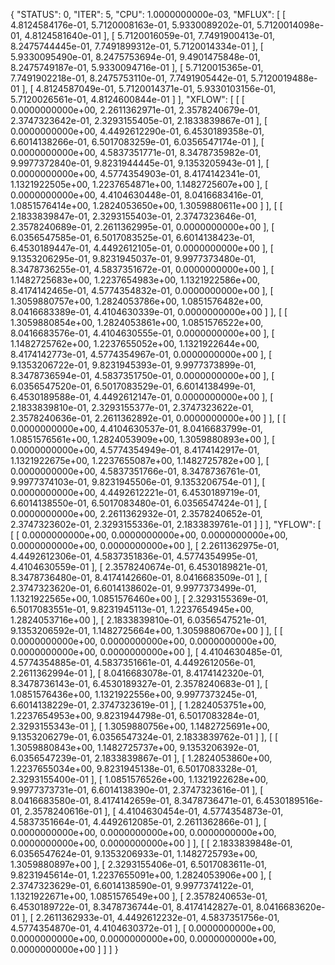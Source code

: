 {
"STATUS": 0,
"ITER": 5,
"CPU": 1.0000000000e-03,
"MFLUX": [
[ 4.8124584176e-01, 5.7120008163e-01, 5.9330089202e-01, 5.7120014098e-01, 4.8124581640e-01 ],
[ 5.7120016059e-01, 7.7491900413e-01, 8.2475744445e-01, 7.7491899312e-01, 5.7120014334e-01 ],
[ 5.9330095490e-01, 8.2475753694e-01, 9.4901475848e-01, 8.2475749187e-01, 5.9330094716e-01 ],
[ 5.7120015365e-01, 7.7491902218e-01, 8.2475753110e-01, 7.7491905442e-01, 5.7120019488e-01 ],
[ 4.8124587049e-01, 5.7120014371e-01, 5.9330103156e-01, 5.7120026561e-01, 4.8124600844e-01 ]
],
"XFLOW": [
[
[ 0.0000000000e+00, 2.2611362971e-01, 2.3578240679e-01, 2.3747323642e-01, 2.3293155405e-01, 2.1833839867e-01 ],
[ 0.0000000000e+00, 4.4492612290e-01, 6.4530189358e-01, 6.6014138266e-01, 6.5017083259e-01, 6.0356547174e-01 ],
[ 0.0000000000e+00, 4.5837351771e-01, 8.3478735982e-01, 9.9977372840e-01, 9.8231944445e-01, 9.1353205943e-01 ],
[ 0.0000000000e+00, 4.5774354903e-01, 8.4174142341e-01, 1.1321922505e+00, 1.2237654871e+00, 1.1482725607e+00 ],
[ 0.0000000000e+00, 4.4104630448e-01, 8.0416683416e-01, 1.0851576414e+00, 1.2824053650e+00, 1.3059880611e+00 ]
],
[
[ 2.1833839847e-01, 2.3293155403e-01, 2.3747323646e-01, 2.3578240689e-01, 2.2611362995e-01, 0.0000000000e+00 ],
[ 6.0356547585e-01, 6.5017083525e-01, 6.6014138423e-01, 6.4530189447e-01, 4.4492612105e-01, 0.0000000000e+00 ],
[ 9.1353206295e-01, 9.8231945037e-01, 9.9977373480e-01, 8.3478736255e-01, 4.5837351672e-01, 0.0000000000e+00 ],
[ 1.1482725683e+00, 1.2237654983e+00, 1.1321922586e+00, 8.4174142465e-01, 4.5774354832e-01, 0.0000000000e+00 ],
[ 1.3059880757e+00, 1.2824053786e+00, 1.0851576482e+00, 8.0416683389e-01, 4.4104630339e-01, 0.0000000000e+00 ]
],
[
[ 1.3059880854e+00, 1.2824053861e+00, 1.0851576522e+00, 8.0416683576e-01, 4.4104630555e-01, 0.0000000000e+00 ],
[ 1.1482725762e+00, 1.2237655052e+00, 1.1321922644e+00, 8.4174142773e-01, 4.5774354967e-01, 0.0000000000e+00 ],
[ 9.1353206722e-01, 9.8231945393e-01, 9.9977373899e-01, 8.3478736594e-01, 4.5837351750e-01, 0.0000000000e+00 ],
[ 6.0356547520e-01, 6.5017083529e-01, 6.6014138499e-01, 6.4530189588e-01, 4.4492612147e-01, 0.0000000000e+00 ],
[ 2.1833839810e-01, 2.3293155377e-01, 2.3747323622e-01, 2.3578240636e-01, 2.2611362892e-01, 0.0000000000e+00 ]
],
[
[ 0.0000000000e+00, 4.4104630537e-01, 8.0416683799e-01, 1.0851576561e+00, 1.2824053909e+00, 1.3059880893e+00 ],
[ 0.0000000000e+00, 4.5774354949e-01, 8.4174142917e-01, 1.1321922675e+00, 1.2237655087e+00, 1.1482725782e+00 ],
[ 0.0000000000e+00, 4.5837351766e-01, 8.3478736761e-01, 9.9977374103e-01, 9.8231945506e-01, 9.1353206754e-01 ],
[ 0.0000000000e+00, 4.4492612221e-01, 6.4530189719e-01, 6.6014138550e-01, 6.5017083480e-01, 6.0356547424e-01 ],
[ 0.0000000000e+00, 2.2611362932e-01, 2.3578240652e-01, 2.3747323602e-01, 2.3293155336e-01, 2.1833839761e-01 ]
]
],
"YFLOW": [
[
[ 0.0000000000e+00, 0.0000000000e+00, 0.0000000000e+00, 0.0000000000e+00, 0.0000000000e+00 ],
[ 2.2611362975e-01, 4.4492612306e-01, 4.5837351836e-01, 4.5774354995e-01, 4.4104630559e-01 ],
[ 2.3578240674e-01, 6.4530189821e-01, 8.3478736480e-01, 8.4174142660e-01, 8.0416683509e-01 ],
[ 2.3747323620e-01, 6.6014138602e-01, 9.9977373499e-01, 1.1321922565e+00, 1.0851576460e+00 ],
[ 2.3293155369e-01, 6.5017083551e-01, 9.8231945113e-01, 1.2237654945e+00, 1.2824053716e+00 ],
[ 2.1833839810e-01, 6.0356547521e-01, 9.1353206592e-01, 1.1482725664e+00, 1.3059880670e+00 ]
],
[
[ 0.0000000000e+00, 0.0000000000e+00, 0.0000000000e+00, 0.0000000000e+00, 0.0000000000e+00 ],
[ 4.4104630485e-01, 4.5774354885e-01, 4.5837351661e-01, 4.4492612056e-01, 2.2611362994e-01 ],
[ 8.0416683078e-01, 8.4174142320e-01, 8.3478736143e-01, 6.4530189327e-01, 2.3578240683e-01 ],
[ 1.0851576436e+00, 1.1321922556e+00, 9.9977373245e-01, 6.6014138229e-01, 2.3747323619e-01 ],
[ 1.2824053751e+00, 1.2237654953e+00, 9.8231944798e-01, 6.5017083284e-01, 2.3293155343e-01 ],
[ 1.3059880756e+00, 1.1482725691e+00, 9.1353206279e-01, 6.0356547324e-01, 2.1833839762e-01 ]
],
[
[ 1.3059880843e+00, 1.1482725737e+00, 9.1353206392e-01, 6.0356547239e-01, 2.1833839867e-01 ],
[ 1.2824053860e+00, 1.2237655034e+00, 9.8231945138e-01, 6.5017083328e-01, 2.3293155400e-01 ],
[ 1.0851576526e+00, 1.1321922628e+00, 9.9977373731e-01, 6.6014138390e-01, 2.3747323616e-01 ],
[ 8.0416683580e-01, 8.4174142659e-01, 8.3478736471e-01, 6.4530189516e-01, 2.3578240616e-01 ],
[ 4.4104630454e-01, 4.5774354873e-01, 4.5837351664e-01, 4.4492612085e-01, 2.2611362866e-01 ],
[ 0.0000000000e+00, 0.0000000000e+00, 0.0000000000e+00, 0.0000000000e+00, 0.0000000000e+00 ]
],
[
[ 2.1833839848e-01, 6.0356547624e-01, 9.1353206933e-01, 1.1482725793e+00, 1.3059880897e+00 ],
[ 2.3293155406e-01, 6.5017083611e-01, 9.8231945614e-01, 1.2237655091e+00, 1.2824053906e+00 ],
[ 2.3747323629e-01, 6.6014138590e-01, 9.9977374122e-01, 1.1321922671e+00, 1.0851576549e+00 ],
[ 2.3578240653e-01, 6.4530189722e-01, 8.3478736744e-01, 8.4174142827e-01, 8.0416683620e-01 ],
[ 2.2611362933e-01, 4.4492612232e-01, 4.5837351756e-01, 4.5774354870e-01, 4.4104630372e-01 ],
[ 0.0000000000e+00, 0.0000000000e+00, 0.0000000000e+00, 0.0000000000e+00, 0.0000000000e+00 ]
]
]
}
